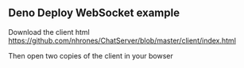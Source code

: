 ## Deno Deploy WebSocket example

Download the client html
https://github.com/nhrones/ChatServer/blob/master/client/index.html

Then open two copies of the client in your bowser